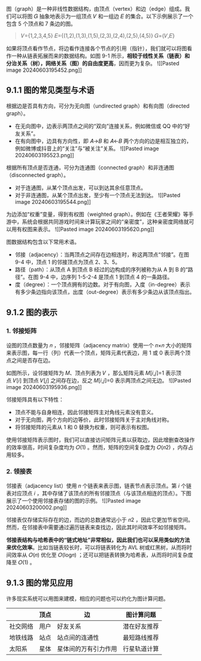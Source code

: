 图（graph）是一种非线性数据结构，由顶点（vertex）和边（edge）组成。我们可以将图 𝐺 抽象地表示为一组顶点 𝑉 和一组边 𝐸 的集合。以下示例展示了一个包含 5 个顶点和 7 条边的图。

> 𝑉={1,2,3,4,5}
> 𝐸={(1,2),(1,3),(1,5),(2,3),(2,4),(2,5),(4,5)}
> 𝐺={𝑉,𝐸}

如果将顶点看作节点，将边看作连接各个节点的引用（指针），我们就可以将图看作一种从链表拓展而来的数据结构。如图 9-1 所示，**相较于线性关系（链表）和分治关系（树），网络关系（图）的自由度更高**，因而更为复杂。
![[Pasted image 20240603195452.png]]

## 9.1.1 图的常见类型与术语
根据边是否具有方向，可分为无向图（undirected graph）和有向图（directed graph）。
- 在无向图中，边表示两顶点之间的“双向”连接关系，例如微信或 QQ 中的“好友关系”。
- 在有向图中，边具有方向性，即 𝐴→𝐵 和 𝐴←𝐵 两个方向的边是相互独立的，例如微博或抖音上的“关注”与“被关注”关系。
![[Pasted image 20240603195523.png]]

根据所有顶点是否连通，可分为连通图（connected graph）和非连通图（disconnected graph）。
- 对于连通图，从某个顶点出发，可以到达其余任意顶点。
- 对于非连通图，从某个顶点出发，至少有一个顶点无法到达。
![[Pasted image 20240603195544.png]]

为边添加“权重”变量，得到有权图（weighted graph）。例如在《王者荣耀》等手游中，系统会根据共同游戏时间来计算玩家之间的“亲密度”，这种亲密度网络就可以用有权图来表示。
![[Pasted image 20240603195620.png]]

图数据结构包含以下常用术语。
- 邻接（adjacency）：当两顶点之间存在边相连时，称这两顶点“邻接”。在图 9-4 中，顶点 1 的邻接顶点为顶点 2、3、5。
- 路径（path）：从顶点 A 到顶点 B 经过的边构成的序列被称为从 A 到 B 的“路径”。在图 9-4 中，边序列 1-5-2-4 是顶点 1 到顶点 4 的一条路径。
- 度（degree）：一个顶点拥有的边数。对于有向图，入度（in-degree）表示有多少条边指向该顶点，出度（out-degree）表示有多少条边从该顶点指出。

## 9.1.2 图的表示
### 1. 邻接矩阵
设图的顶点数量为 𝑛 ，邻接矩阵（adjacency matrix）使用一个 𝑛×𝑛 大小的矩阵来表示图，每一行（列）代表一个顶点，矩阵元素代表边，用 1 或 0 表示两个顶点之间是否存在边。

如图所示，设邻接矩阵为 𝑀、顶点列表为 𝑉 ，那么矩阵元素 𝑀[𝑖,𝑗]=1 表示顶点 𝑉[𝑖] 到顶点 𝑉[𝑗] 之间存在边，反之 𝑀[𝑖,𝑗]=0 表示两顶点之间无边。
![[Pasted image 20240603195936.png]]

邻接矩阵具有以下特性：
- 顶点不能与自身相连，因此邻接矩阵主对角线元素没有意义。
- 对于无向图，两个方向的边等价，此时邻接矩阵关于主对角线对称。
- 将邻接矩阵的元素从 1 和 0 替换为权重，则可表示有权图。

使用邻接矩阵表示图时，我们可以直接访问矩阵元素以获取边，因此增删查改操作的效率很高，时间复杂度均为 𝑂(1) 。然而，矩阵的空间复杂度为 𝑂(𝑛2) ，内存占用较多。

### 2. 领接表
邻接表（adjacency list）使用 𝑛 个链表来表示图，链表节点表示顶点。第 𝑖 个链表对应顶点 𝑖 ，其中存储了该顶点的所有邻接顶点（与该顶点相连的顶点）。下图展示了一个使用邻接表存储的图的示例。
![[Pasted image 20240603200002.png]]

邻接表仅存储实际存在的边，而边的总数通常远小于 𝑛2 ，因此它更加节省空间。然而，在邻接表中需要通过遍历链表来查找边，因此其时间效率不如邻接矩阵。

**邻接表结构与哈希表中的“链式地址”非常相似，因此我们也可以采用类似的方法来优化效率**。比如当链表较长时，可以将链表转化为 AVL 树或红黑树，从而将时间效率从 𝑂(𝑛) 优化至 𝑂(log⁡𝑛) ；还可以把链表转换为哈希表，从而将时间复杂度降至 𝑂(1) 。

## 9.1.3 图的常见应用
许多现实系统可以用图来建模，相应的问题也可以约化为图计算问题。

|      | 顶点  | 边          | 图计算问题  |
| ---- | --- | ---------- | ------ |
| 社交网络 | 用户  | 好友关系       | 潜在好友推荐 |
| 地铁线路 | 站点  | 站点间的连通性    | 最短路线推荐 |
| 太阳系  | 星体  | 星体间的万有引力作用 | 行星轨道计算 |
